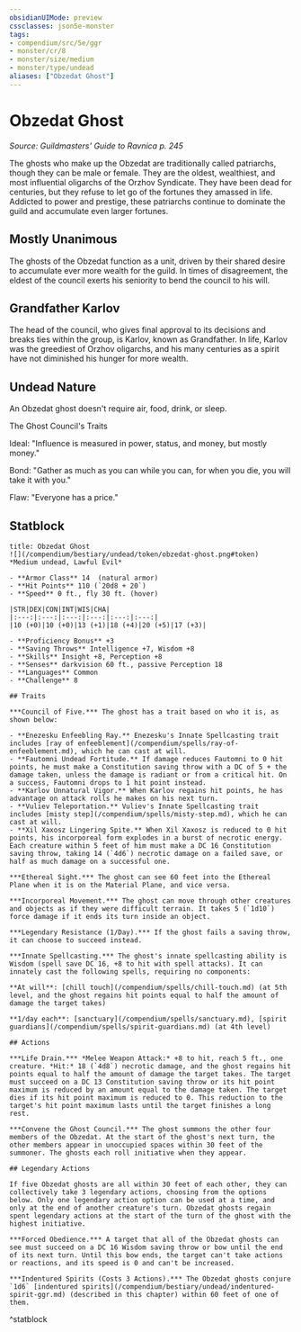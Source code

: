 ```yaml
---
obsidianUIMode: preview
cssclasses: json5e-monster
tags:
- compendium/src/5e/ggr
- monster/cr/8
- monster/size/medium
- monster/type/undead
aliases: ["Obzedat Ghost"]
---
```

# Obzedat Ghost
*Source: Guildmasters' Guide to Ravnica p. 245*  

The ghosts who make up the Obzedat are traditionally called patriarchs, though they can be male or female. They are the oldest, wealthiest, and most influential oligarchs of the Orzhov Syndicate. They have been dead for centuries, but they refuse to let go of the fortunes they amassed in life. Addicted to power and prestige, these patriarchs continue to dominate the guild and accumulate even larger fortunes.

## Mostly Unanimous

The ghosts of the Obzedat function as a unit, driven by their shared desire to accumulate ever more wealth for the guild. In times of disagreement, the eldest of the council exerts his seniority to bend the council to his will.

## Grandfather Karlov

The head of the council, who gives final approval to its decisions and breaks ties within the group, is Karlov, known as Grandfather. In life, Karlov was the greediest of Orzhov oligarchs, and his many centuries as a spirit have not diminished his hunger for more wealth.

## Undead Nature

An Obzedat ghost doesn't require air, food, drink, or sleep.

The Ghost Council's Traits

Ideal: "Influence is measured in power, status, and money, but mostly money."

Bond: "Gather as much as you can while you can, for when you die, you will take it with you."

Flaw: "Everyone has a price."

## Statblock

```ad-statblock
title: Obzedat Ghost
![](/compendium/bestiary/undead/token/obzedat-ghost.png#token)
*Medium undead, Lawful Evil*

- **Armor Class** 14  (natural armor)
- **Hit Points** 110 (`20d8 + 20`)
- **Speed** 0 ft., fly 30 ft. (hover)

|STR|DEX|CON|INT|WIS|CHA|
|:---:|:---:|:---:|:---:|:---:|:---:|
|10 (+0)|10 (+0)|13 (+1)|18 (+4)|20 (+5)|17 (+3)|

- **Proficiency Bonus** +3
- **Saving Throws** Intelligence +7, Wisdom +8
- **Skills** Insight +8, Perception +8
- **Senses** darkvision 60 ft., passive Perception 18
- **Languages** Common
- **Challenge** 8

## Traits

***Council of Five.*** The ghost has a trait based on who it is, as shown below:

- **Enezesku Enfeebling Ray.** Enezesku's Innate Spellcasting trait includes [ray of enfeeblement](/compendium/spells/ray-of-enfeeblement.md), which he can cast at will.  
- **Fautomni Undead Fortitude.** If damage reduces Fautomni to 0 hit points, he must make a Constitution saving throw with a DC of 5 + the damage taken, unless the damage is radiant or from a critical hit. On a success, Fautomni drops to 1 hit point instead.  
- **Karlov Unnatural Vigor.** When Karlov regains hit points, he has advantage on attack rolls he makes on his next turn.  
- **Vuliev Teleportation.** Vuliev's Innate Spellcasting trait includes [misty step](/compendium/spells/misty-step.md), which he can cast at will.  
- **Xil Xaxosz Lingering Spite.** When Xil Xaxosz is reduced to 0 hit points, his incorporeal form explodes in a burst of necrotic energy. Each creature within 5 feet of him must make a DC 16 Constitution saving throw, taking 14 (`4d6`) necrotic damage on a failed save, or half as much damage on a successful one.  

***Ethereal Sight.*** The ghost can see 60 feet into the Ethereal Plane when it is on the Material Plane, and vice versa.

***Incorporeal Movement.*** The ghost can move through other creatures and objects as if they were difficult terrain. It takes 5 (`1d10`) force damage if it ends its turn inside an object.

***Legendary Resistance (1/Day).*** If the ghost fails a saving throw, it can choose to succeed instead.

***Innate Spellcasting.*** The ghost's innate spellcasting ability is Wisdom (spell save DC 16, +8 to hit with spell attacks). It can innately cast the following spells, requiring no components:

**At will**: [chill touch](/compendium/spells/chill-touch.md) (at 5th level, and the ghost regains hit points equal to half the amount of damage the target takes)

**1/day each**: [sanctuary](/compendium/spells/sanctuary.md), [spirit guardians](/compendium/spells/spirit-guardians.md) (at 4th level)

## Actions

***Life Drain.*** *Melee Weapon Attack:* +8 to hit, reach 5 ft., one creature. *Hit:* 18 (`4d8`) necrotic damage, and the ghost regains hit points equal to half the amount of damage the target takes. The target must succeed on a DC 13 Constitution saving throw or its hit point maximum is reduced by an amount equal to the damage taken. The target dies if its hit point maximum is reduced to 0. This reduction to the target's hit point maximum lasts until the target finishes a long rest.

***Convene the Ghost Council.*** The ghost summons the other four members of the Obzedat. At the start of the ghost's next turn, the other members appear in unoccupied spaces within 30 feet of the summoner. The ghosts each roll initiative when they appear.

## Legendary Actions

If five Obzedat ghosts are all within 30 feet of each other, they can collectively take 3 legendary actions, choosing from the options below. Only one legendary action option can be used at a time, and only at the end of another creature's turn. Obzedat ghosts regain spent legendary actions at the start of the turn of the ghost with the highest initiative.

***Forced Obedience.*** A target that all of the Obzedat ghosts can see must succeed on a DC 16 Wisdom saving throw or bow until the end of its next turn. Until this bow ends, the target can't take actions or reactions, and its speed is 0 and can't be increased.

***Indentured Spirits (Costs 3 Actions).*** The Obzedat ghosts conjure `1d6` [indentured spirits](/compendium/bestiary/undead/indentured-spirit-ggr.md) (described in this chapter) within 60 feet of one of them.
```
^statblock